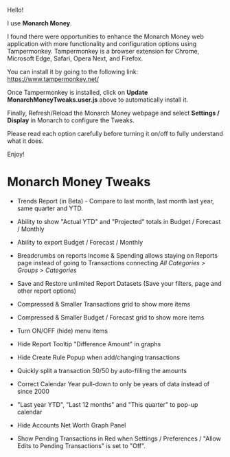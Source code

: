 Hello!

I use **Monarch Money**.  

I found there were opportunities to enhance the Monarch Money web application with more functionality and configuration options using Tampermonkey.  Tampermonkey is a browser extension for Chrome, Microsoft Edge, Safari, Opera Next, and Firefox.  

You can install it by going to the following link: https://www.tampermonkey.net/

Once Tampermonkey is installed, click on **Update MonarchMoneyTweaks.user.js** above to automatically install it.

Finally, Refresh/Reload the Monarch Money webpage and select **Settings / Display** in Monarch to configure the Tweaks.

Please read each option carefully before turning it on/off to fully understand what it does.

Enjoy!

# Monarch Money Tweaks

* Trends Report (in Beta) - Compare to last month, last month last  year, same quarter and YTD.

* Ability to show "Actual YTD" and "Projected" totals in Budget / Forecast / Monthly

* Ability to export Budget / Forecast / Monthly

* Breadcrumbs on reports Income & Spending allows staying on Reports page instead of going to Transactions connecting _All Categories > Groups > Categories_ 

* Save and Restore unlimited Report Datasets (Save your filters, page and other report options)

* Compressed & Smaller Transactions grid to show more items

* Compressed & Smaller Budget / Forecast grid to show more items
  
* Turn ON/OFF (hide) menu items

* Hide Report Tooltip "Difference Amount" in graphs

* Hide Create Rule Popup when add/changing transactions

* Quickly split a transaction 50/50 by auto-filling the amounts

* Correct Calendar Year pull-down to only be years of data instead of since 2000

* "Last year YTD", "Last 12 months" and "This quarter" to pop-up calendar

* Hide Accounts Net Worth Graph Panel

* Show Pending Transactions in Red when Settings / Preferences / "Allow Edits to Pending Transactions" is set to "Off".

